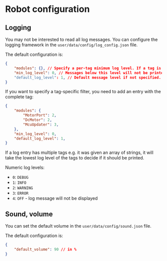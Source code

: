 Robot configuration
===================

Logging
-------

You may not be interested to read all log messages. You can configure the logging framework in the
`user/data/config/log_config.json` file.

The default configuration is:

```json
{
    "modules": {}, // Specify a per-tag minimum log level. If a tag is missing, it defaults to `min_log_level`
    "min_log_level": 0, // Messages below this level will not be printed. Default: Level.DEBUG
    "default_log_level": 1, // Default message level if not specified. Default: Level.INFO
}
```

If you want to specify a tag-specific filter, you need to add an entry with the complete tag:

```json
{
    "modules": {
        "MotorPort": 2,
        "DcMotor": 2,
        "McuUpdater": 3,
    },
    "min_log_level": 0,
    "default_log_level": 1,
}
```

If a log entry has multiple tags e.g. it was given an array of strings, it will
take the lowest log level of the tags
to decide if it should be printed.

Numeric log levels:

- `0`: `DEBUG`
- `1`: `INFO`
- `2`: `WARNING`
- `3`: `ERROR`
- `4`: `OFF` - log message will not be displayed

Sound, volume
-------------

You can set the default volume in the `user/data/config/sound.json` file.

The default configuration is:

```json
{
    "default_volume": 90 // in %
}
```
